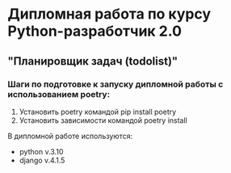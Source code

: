 # Дипломная работа по курсу Python-разработчик 2.0
## "Планировщик задач (todolist)"

### Шаги по подготовке к запуску дипломной работы с использованием poetry:
1. Установить poetry командой pip install poetry
2. Установить зависимости командой poetry install

В дипломной работе используются:
* python v.3.10
* django v.4.1.5